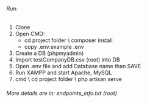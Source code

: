 ###### Run:
1. Clone
2. Open CMD:
	- cd project folder \ composer install
	- copy .env.example .env
3. Create a DB (phpmyadmin)
4. Import testCompanyDB.csv (root) into DB
5. Open .env file and add Database name than SAVE
6. Run XAMPP and start Apache, MySQL 
7. cmd \ cd project folder \ php artisan serve

###### More details are in: endpoints_info.txt (root)
